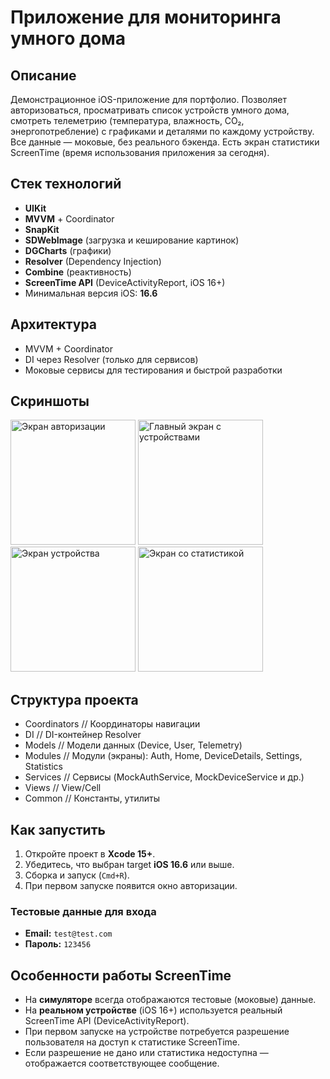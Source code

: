 # Приложение для мониторинга умного дома

## Описание

Демонстрационное iOS-приложение для портфолио. Позволяет авторизоваться, просматривать список устройств умного дома, смотреть телеметрию (температура, влажность, CO₂, энергопотребление) с графиками и деталями по каждому устройству. Все данные — моковые, без реального бэкенда. Есть экран статистики ScreenTime (время использования приложения за сегодня).

## Стек технологий
- **UIKit**
- **MVVM** + Coordinator
- **SnapKit**
- **SDWebImage** (загрузка и кеширование картинок)
- **DGCharts** (графики)
- **Resolver** (Dependency Injection)
- **Combine** (реактивность)
- **ScreenTime API** (DeviceActivityReport, iOS 16+)
- Минимальная версия iOS: **16.6**

## Архитектура
- MVVM + Coordinator
- DI через Resolver (только для сервисов)
- Моковые сервисы для тестирования и быстрой разработки

## Скриншоты
<img width="200" alt="Экран авторизации" src="https://github.com/user-attachments/assets/7871dfae-42de-47ce-87bd-a64a8be7507c"/>

<img width="200" alt="Главный экран с устройствами" src="https://github.com/user-attachments/assets/39592fa3-259c-4628-a1a1-896ff13c5cbb" />

<img width="200" alt="Экран устройства" src="https://github.com/user-attachments/assets/dfe7b1d9-2ded-4f36-9ec7-e4b1ef8bf07b" />

<img width="200" alt="Экран со статистикой" src="https://github.com/user-attachments/assets/2ff8f526-e5d5-46e5-8b0a-3a0f566c3f10" />


## Структура проекта

- Coordinators         // Координаторы навигации
- DI                   // DI-контейнер Resolver
- Models               // Модели данных (Device, User, Telemetry)
- Modules              // Модули (экраны): Auth, Home, DeviceDetails, Settings, Statistics
- Services             // Сервисы (MockAuthService, MockDeviceService и др.)
- Views                // View/Cell
- Common               // Константы, утилиты

## Как запустить
1. Откройте проект в **Xcode 15+**.
2. Убедитесь, что выбран target **iOS 16.6** или выше.
3. Сборка и запуск (`Cmd+R`).
4. При первом запуске появится окно авторизации.

### Тестовые данные для входа
- **Email:** `test@test.com`
- **Пароль:** `123456`

## Особенности работы ScreenTime
- На **симуляторе** всегда отображаются тестовые (моковые) данные.
- На **реальном устройстве** (iOS 16+) используется реальный ScreenTime API (DeviceActivityReport).
- При первом запуске на устройстве потребуется разрешение пользователя на доступ к статистике ScreenTime.
- Если разрешение не дано или статистика недоступна — отображается соответствующее сообщение.


